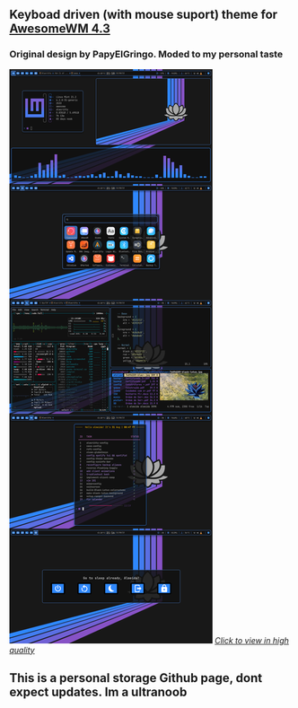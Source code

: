 ## Keyboad driven (with mouse suport) theme for [AwesomeWM 4.3](https://awesomewm.org/)
### Original design by PapyElGringo. Moded to my personal taste 


[![](./theme/demo.png)](https://www.reddit.com/r/unixporn/comments/166sklt/awesome_blacklotus_some_noob_love_for_ya/)
*[Click to view in high quality](https://www.reddit.com/r/unixporn/comments/166sklt/awesome_blacklotus_some_noob_love_for_ya/)*


## This is a personal storage Github page, dont expect updates. Im a ultranoob
